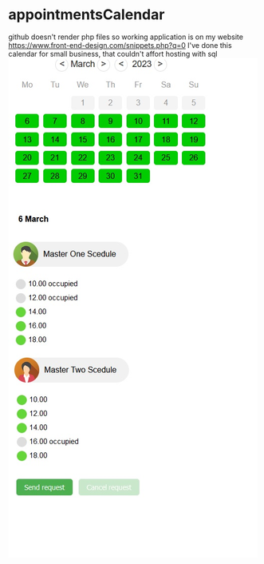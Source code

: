 # appointmentsCalendar
github doesn't render php files so working application is on my website 
https://www.front-end-design.com/snippets.php?q=0
I've done this calendar for small business, that couldn't affort hosting with sql
<img src=https://github.com/tidsbitsbox/appointmentsCalendar/blob/main/calendar.jpg>

